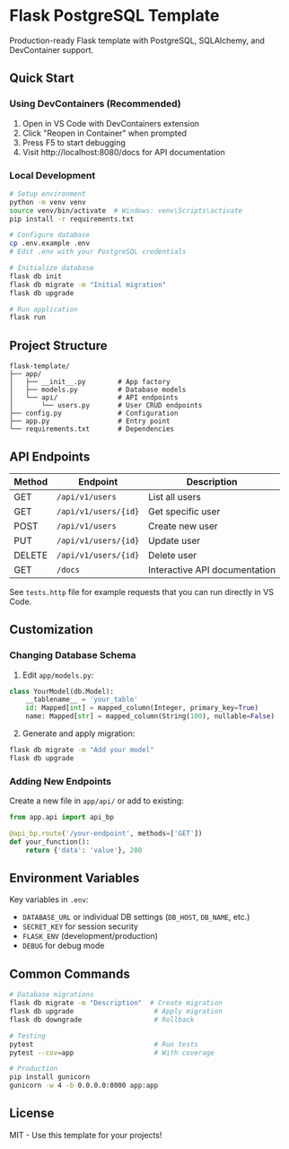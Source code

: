 # Flask PostgreSQL Template

Production-ready Flask template with PostgreSQL, SQLAlchemy, and DevContainer support.

## Quick Start

### Using DevContainers (Recommended)
1. Open in VS Code with DevContainers extension
2. Click "Reopen in Container" when prompted
3. Press F5 to start debugging
4. Visit http://localhost:8080/docs for API documentation

### Local Development
```bash
# Setup environment
python -m venv venv
source venv/bin/activate  # Windows: venv\Scripts\activate
pip install -r requirements.txt

# Configure database
cp .env.example .env
# Edit .env with your PostgreSQL credentials

# Initialize database
flask db init
flask db migrate -m "Initial migration"
flask db upgrade

# Run application
flask run
```

## Project Structure

```
flask-template/
├── app/
│   ├── __init__.py        # App factory
│   ├── models.py          # Database models
│   └── api/               # API endpoints
│       └── users.py       # User CRUD endpoints
├── config.py              # Configuration
├── app.py                 # Entry point
└── requirements.txt       # Dependencies
```

## API Endpoints

| Method | Endpoint | Description |
|--------|----------|-------------|
| GET | `/api/v1/users` | List all users |
| GET | `/api/v1/users/{id}` | Get specific user |
| POST | `/api/v1/users` | Create new user |
| PUT | `/api/v1/users/{id}` | Update user |
| DELETE | `/api/v1/users/{id}` | Delete user |
| GET | `/docs` | Interactive API documentation |

See `tests.http` file for example requests that you can run directly in VS Code.

## Customization

### Changing Database Schema
1. Edit `app/models.py`:
```python
class YourModel(db.Model):
    __tablename__ = 'your_table'
    id: Mapped[int] = mapped_column(Integer, primary_key=True)
    name: Mapped[str] = mapped_column(String(100), nullable=False)
```

2. Generate and apply migration:
```bash
flask db migrate -m "Add your model"
flask db upgrade
```

### Adding New Endpoints
Create a new file in `app/api/` or add to existing:
```python
from app.api import api_bp

@api_bp.route('/your-endpoint', methods=['GET'])
def your_function():
    return {'data': 'value'}, 200
```

## Environment Variables

Key variables in `.env`:
- `DATABASE_URL` or individual DB settings (`DB_HOST`, `DB_NAME`, etc.)
- `SECRET_KEY` for session security
- `FLASK_ENV` (development/production)
- `DEBUG` for debug mode

## Common Commands

```bash
# Database migrations
flask db migrate -m "Description"  # Create migration
flask db upgrade                    # Apply migration
flask db downgrade                  # Rollback

# Testing
pytest                              # Run tests
pytest --cov=app                    # With coverage

# Production
pip install gunicorn
gunicorn -w 4 -b 0.0.0.0:8000 app:app
```

## License

MIT - Use this template for your projects!